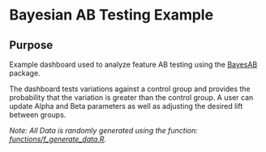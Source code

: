# Bayesian AB Testing Example

## Purpose

Example dashboard used to analyze feature AB testing using the [BayesAB](http://frankportman.github.io/bayesAB/) package.

The dashboard tests variations against a control group and provides the probability that the variation is greater than the control group. A user can update Alpha and Beta parameters as well as adjusting the desired lift between groups.

_Note: All Data is randomly generated using the function: [functions/f_generate_data.R](functions/f_generate_data.R)._
